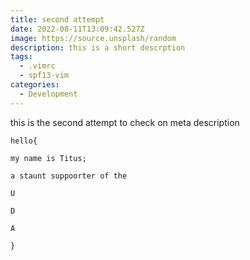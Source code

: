 ```yaml
---
title: second attempt
date: 2022-08-11T13:09:42.527Z
image: https://source.unsplash/random
description: this is a short descrption
tags:
  - .vimrc
  - spf13-vim
categories:
  - Development
---
```

this is the second attempt to check on meta description

`hello{`

`my name is Titus;`

`a staunt suppoorter of the `

`U`

`D `

`A`

`}`